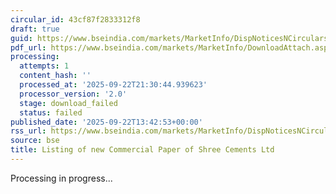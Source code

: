 ```yaml
---
circular_id: 43cf87f2833312f8
draft: true
guid: https://www.bseindia.com/markets/MarketInfo/DispNoticesNCirculars.aspx?Noticeid={2B73803A-563A-4E22-91E9-28FF0603FB8B}&noticeno=20250922-47&dt=09/22/2025&icount=47&totcount=58&flag=0
pdf_url: https://www.bseindia.com/markets/MarketInfo/DownloadAttach.aspx?id=20250922-47&attachedId=
processing:
  attempts: 1
  content_hash: ''
  processed_at: '2025-09-22T21:30:44.939623'
  processor_version: '2.0'
  stage: download_failed
  status: failed
published_date: '2025-09-22T13:42:53+00:00'
rss_url: https://www.bseindia.com/markets/MarketInfo/DispNoticesNCirculars.aspx?Noticeid={2B73803A-563A-4E22-91E9-28FF0603FB8B}&noticeno=20250922-47&dt=09/22/2025&icount=47&totcount=58&flag=0
source: bse
title: Listing of new Commercial Paper of Shree Cements Ltd
---
```


Processing in progress...